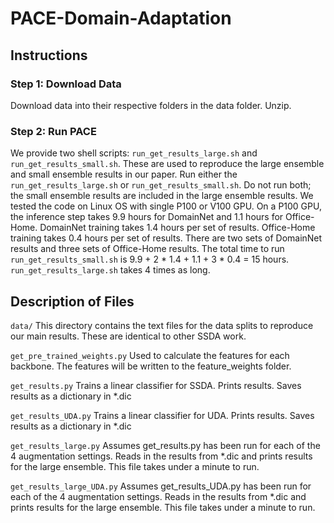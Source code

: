 # PACE-Domain-Adaptation

## Instructions

### Step 1: Download Data
Download data into their respective folders in the data folder. Unzip.

### Step 2: Run PACE
We provide two shell scripts: `run_get_results_large.sh` and `run_get_results_small.sh`. These are used to reproduce the large ensemble and small ensemble results in our paper. Run either the `run_get_results_large.sh` or `run_get_results_small.sh`. Do not run both; the small ensemble results are included in the large ensemble results. We tested the code on Linux OS with single P100 or V100 GPU. On a P100 GPU, the inference step takes 9.9 hours for DomainNet and 1.1 hours for Office-Home. DomainNet training takes 1.4 hours per set of results. Office-Home training takes 0.4 hours per set of results. There are two sets of DomainNet results and three sets of Office-Home results. The total time to run `run_get_results_small.sh` is 9.9 + 2 * 1.4 + 1.1 + 3 * 0.4 = 15 hours. `run_get_results_large.sh` takes 4 times as long.

## Description of Files
`data/` This directory contains the text files for the data splits to reproduce our main results. These are identical to other SSDA work.

`get_pre_trained_weights.py` Used to calculate the features for each backbone. The features will be written to the feature_weights folder.

`get_results.py` Trains a linear classifier for SSDA. Prints results. Saves results as a dictionary in *.dic

`get_results_UDA.py` Trains a linear classifier for UDA. Prints results. Saves results as a dictionary in *.dic

`get_results_large.py` Assumes get_results.py has been run for each of the 4 augmentation settings. Reads in the results from *.dic and prints results for the large ensemble. This file takes under a minute to run.

`get_results_large_UDA.py` Assumes get_results_UDA.py has been run for each of the 4 augmentation settings. Reads in the results from *.dic and prints results for the large ensemble. This file takes under a minute to run.
